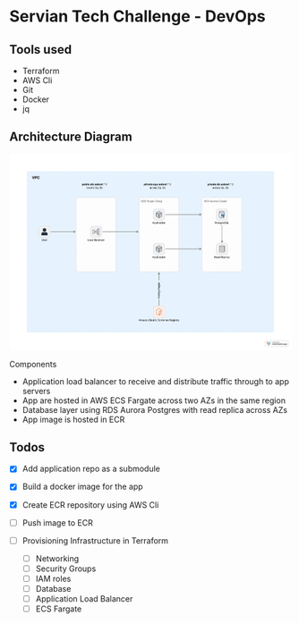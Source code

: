 # Servian Tech Challenge - DevOps

## Tools used
- Terraform
- AWS Cli
- Git
- Docker
- jq

## Architecture Diagram
![diagram](./files/diagram.png)

Components
- Application load balancer to receive and distribute traffic through to app servers
- App are hosted in AWS ECS Fargate across two AZs in the same region
- Database layer using RDS Aurora Postgres with read replica across AZs
- App image is hosted in ECR

##  Todos
- [x] Add application repo as a submodule 
- [x] Build a docker image for the app
- [x] Create ECR repository using AWS Cli
- [ ] Push image to ECR

- [ ] Provisioning Infrastructure in Terraform
  - [ ] Networking
  - [ ] Security Groups
  - [ ] IAM roles
  - [ ] Database
  - [ ] Application Load Balancer
  - [ ] ECS Fargate